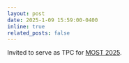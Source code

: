 ```yaml
---
layout: post
date: 2025-1-09 15:59:00-0400
inline: true
related_posts: false
---
```


Invited to serve as TPC for [MOST 2025](https://ieeemobility.org/MOST2025/).
